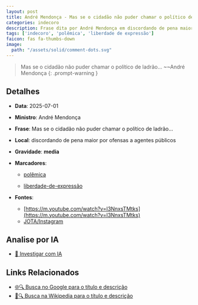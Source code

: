 ```yaml
---
layout: post
title: André Mendonça - Mas se o cidadão não puder chamar o político de ladrão…...
categories: indecoro
description: Frase dita por André Mendonça em discordando de pena maior por ofensas a agentes públicos
tags: ['indecoro', 'polêmica', 'liberdade de expressão']
faicon: fas fa-thumbs-down
image:
  path: "/assets/solid/comment-dots.svg"
---
```


> Mas se o cidadão não puder chamar o político de ladrão… ~~André Mendonça
{: .prompt-warning }

## Detalhes
- **Data**: 2025-07-01
- **Ministro**: André Mendonça
- **Frase**: Mas se o cidadão não puder chamar o político de ladrão…
- **Local**: discordando de pena maior por ofensas a agentes públicos
- **Gravidade**: **media** <i class="fas fa-comment-dots"></i>

- **Marcadores**: 

   - [polêmica](/tags/polêmica/)

   - [liberdade-de-expressão](/tags/liberdade-de-expressão/)
- **Fontes**:
  - [https://m.youtube.com/watch?v=I3NnxsTMtks](https://m.youtube.com/watch?v=I3NnxsTMtks)
  - [JOTA/Instagram](JOTA/Instagram)

## Analise por IA
- [🤖 Investigar com IA](https://www.perplexity.ai/search?q=%22Andr%C3%A9%20Mendon%C3%A7a%22%2BMas%20se%20o%20cidad%C3%A3o%20n%C3%A3o%20puder%20chamar%20o%20pol%C3%ADtico%20de%20ladr%C3%A3o%E2%80%A6%2Bdiscordando%20de%20pena%20maior%20por%20ofensas%20a%20agentes%20p%C3%BAblicos)

## Links Relacionados
- [🌐🔍 Busca no Google para o título e descrição](https://www.google.com/search?q=%22Andr%C3%A9%20Mendon%C3%A7a%22%2BMas%20se%20o%20cidad%C3%A3o%20n%C3%A3o%20puder%20chamar%20o%20pol%C3%ADtico%20de%20ladr%C3%A3o%E2%80%A6%2Bdiscordando%20de%20pena%20maior%20por%20ofensas%20a%20agentes%20p%C3%BAblicos)
- [📖🔍 Busca na Wikipedia para o título e descrição](https://pt.wikipedia.org/w/index.php?search=%22Andr%C3%A9%20Mendon%C3%A7a%22%2BMas%20se%20o%20cidad%C3%A3o%20n%C3%A3o%20puder%20chamar%20o%20pol%C3%ADtico%20de%20ladr%C3%A3o%E2%80%A6%2Bdiscordando%20de%20pena%20maior%20por%20ofensas%20a%20agentes%20p%C3%BAblicos)

